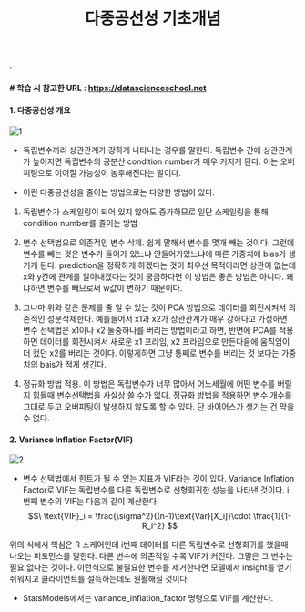 ﻿---
layout: post
title: "다중공선성 기초개념"
tags: [선형회귀분석]
comments: true
---

.

#### # 학습 시 참고한 URL : https://datascienceschool.net

#### 1. 다중공선성 개요

![1](https://user-images.githubusercontent.com/41605276/57283595-7939cc80-70ea-11e9-8e7a-7016a0783678.jpg)

- 독립변수끼리 상관관계가 강하게 나타나는 경우를 말한다. 독립변수 간에 상관관계가 높아지면 독립변수의 공분산 condition number가 매우 커지게 된다. 이는 오버피팅으로 이어질 가능성이 농후해진다는 말이다.


- 이런 다중공선성을 줄이는 방법으로는 다양한 방법이 있다. 


1) 독립변수가 스케일링이 되어 있지 않아도 증가하므로 일단 스케일링을 통해 condition number를 줄이는 방법


2) 변수 선택법으로 의존적인 변수 삭제. 쉽게 말해서 변수를 몇개 빼는 것이다. 그런데 변수를 빼는 것은 변수가 들어가 있느냐 안들어가있느냐에 따른 가중치에 bias가 생기게 된다. prediction을 정확하게 하겠다는 것이 최우선 목적이라면 상관이 없는데 x와 y간에 관계를 알아내겠다는 것이 궁금하다면 이 방법은 좋은 방법은 아니다. 왜냐하면 변수를 빼므로써 w값이 변하기 때문이다.


3) 그나마 위와 같은 문제를 줄 일 수 있는 것이 PCA 방법으로 데이터를 회전시켜서 의존적인 성분삭제한다. 예를들어서 x1과 x2가 상관관계가 매우 강하다고 가정하면 변수 선택법은 x1이나 x2 둘중하나를 버리는 방법이라고 하면, 반면에 PCA를 적용하면 데이터를 회전시켜서 새로운 x1 프라임, x2 프라임으로 만든다음에 움직임이 더 컸던 x2를 버리는 것이다. 이렇게하면 그냥 통째로 변수를 버리는 것 보다는 가중치의 bais가 적게 생긴다.


4) 정규화 방법 적용. 이 방법은 독립변수가 너무 많아서 어느세월에 어떤 변수를 버릴지 힘들때 변수선택법을 사실상 쓸 수가 없다. 정규화 방법을 적용하면 변수 개수를 그대로 두고 오버피팅이 발생하지 않도록 할 수 있다. 단 바이어스가 생기는 건 막을수 없다. 


#### 2. Variance Inflation Factor(VIF)

![2](https://user-images.githubusercontent.com/41605276/57283605-7fc84400-70ea-11e9-9cf9-1edb9bc7a292.jpg)

- 변수 선택법에서 힌트가 될 수 있는 지표가 VIF라는 것이 있다. Variance Inflation Factor로 VIF는 독립변수를 다른 독립변수로 선형회귀한 성능을 나타낸 것이다. i 번째 변수의 VIF는 다음과 같이 계산한다. $$\ \text{VIF}_i = \frac{\sigma^2}{(n-1)\text{Var}[X_i]}\cdot \frac{1}{1-R_i^2} $$ 

위의 식에서 핵심은 R 스케어인데 i번째 데이터를 다른 독립변수로 선형회귀를 했을때 나오는 퍼포먼스를 말한다. 다른 변수에 의존적일 수록 VIF가 커진다. 그말은 그 변수는 필요 없다는 것이다. 이런식으로 불필요한 변수를 제거한다면 모델에서 insight를 얻기 쉬워지고 클라이언트를 설득하는데도 원활해질 것이다.


- StatsModels에서는 variance_inflation_factor 명령으로 VIF를 계산한다.
